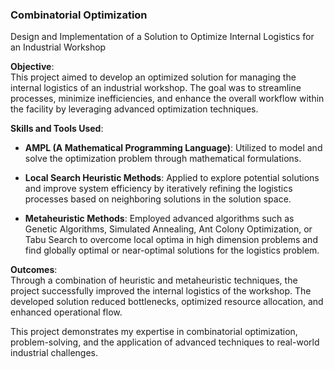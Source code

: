 ### Combinatorial Optimization

Design and Implementation of a Solution to Optimize Internal Logistics for an Industrial Workshop

**Objective**:  
This project aimed to develop an optimized solution for managing the internal logistics of an industrial workshop. The goal was to streamline processes, minimize inefficiencies, and enhance the overall workflow within the facility by leveraging advanced optimization techniques.

**Skills and Tools Used**:

- **AMPL (A Mathematical Programming Language)**: Utilized to model and solve the optimization problem through mathematical formulations.
  
- **Local Search Heuristic Methods**: Applied to explore potential solutions and improve system efficiency by iteratively refining the logistics processes based on neighboring solutions in the solution space.
  
- **Metaheuristic Methods**: Employed advanced algorithms such as Genetic Algorithms, Simulated Annealing, Ant Colony Optimization, or Tabu Search to overcome local optima in high dimension problems and find globally optimal or near-optimal solutions for the logistics problem.

**Outcomes**:  
Through a combination of heuristic and metaheuristic techniques, the project successfully improved the internal logistics of the workshop. The developed solution reduced bottlenecks, optimized resource allocation, and enhanced operational flow.

This project demonstrates my expertise in combinatorial optimization, problem-solving, and the application of advanced techniques to real-world industrial challenges.
